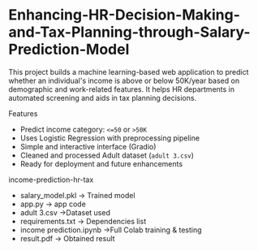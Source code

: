 # Enhancing-HR-Decision-Making-and-Tax-Planning-through-Salary-Prediction-Model

This project builds a machine learning-based web application to predict whether an individual's income is above or below 50K/year based on demographic and work-related features. It helps HR departments in automated screening and aids in tax planning decisions.

 Features

- Predict income category: `<=50` or `>50K`
- Uses Logistic Regression with preprocessing pipeline
- Simple and interactive interface (Gradio)
- Cleaned and processed Adult dataset (`adult 3.csv`)
- Ready for deployment and future enhancements

income-prediction-hr-tax
 - salary_model.pkl         -> Trained model
 - app.py                   -> app code
 - adult 3.csv              ->Dataset used
 - requirements.txt         -> Dependencies list
 - income prediction.ipynb   ->Full Colab training & testing
 -  result.pdf               -> Obtained result
 


